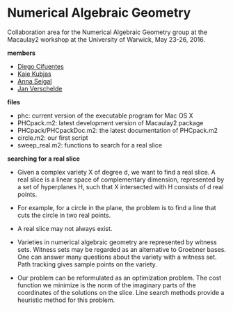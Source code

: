 # Numerical Algebraic Geometry
Collaboration area for the Numerical Algebraic Geometry group
at the Macaulay2 workshop at the University of Warwick, May 23-26, 2016.

**members**

* [Diego Cifuentes](http://www.mit.edu/~diegcif/)
* [Kaie Kubjas](http://www.kaiekubjas.com/)
* [Anna Seigal](https://math.berkeley.edu/~seigal/)
* [Jan Verschelde](http://www.math.uic.edu/~jan/)

**files**

- phc: current version of the executable program for Mac OS X
- PHCpack.m2: latest development version of Macaulay2 package
- PHCpack/PHCpackDoc.m2: the latest documentation of PHCpack.m2
- circle.m2: our first script
- sweep_real.m2: functions to search for a real slice

**searching for a real slice**

* Given a complex variety X of degree d,
  we want to find a real slice.
  A real slice is a linear space of complementary dimension,
  represented by a set of hyperplanes H, 
  such that X intersected with H consists of d real points.

* For example, for a circle in the plane, the problem
  is to find a line that cuts the circle in two real points.

* A real slice may not always exist.

* Varieties in numerical algebraic geometry are represented by witness sets.
  Witness sets may be regarded as an alternative to Groebner bases.
  One can answer many questions about the variety with a witness set.
  Path tracking gives sample points on the variety.

* Our problem can be reformulated as an optimization problem.
  The cost function we minimize is the norm of the imaginary
  parts of the coordinates of the solutions on the slice.
  Line search methods provide a heuristic method for this problem.
